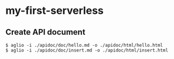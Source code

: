 # my-first-serverless
## Create API document
```
$ aglio -i ./apidoc/doc/hello.md -o ./apidoc/html/hello.html
$ aglio -i ./apidoc/doc/insert.md -o ./apidoc/html/insert.html
```
